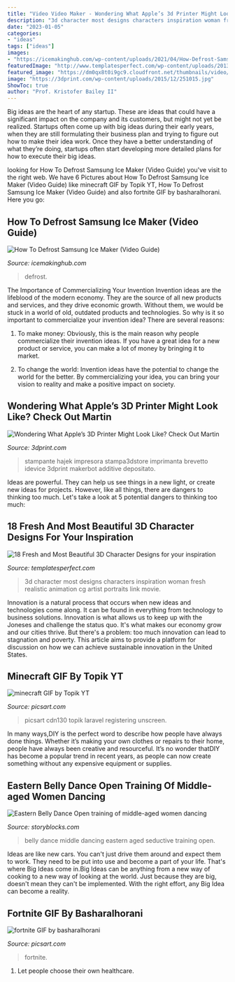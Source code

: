 ```yaml
---
title: "Video Video Maker - Wondering What Apple’s 3d Printer Might Look Like? Check Out Martin"
description: "3d character most designs characters inspiration woman fresh realistic animation cg artist portraits link movie"
date: "2023-01-05"
categories:
- "ideas"
tags: ["ideas"]
images:
- "https://icemakinghub.com/wp-content/uploads/2021/04/How-Defrost-Samsung-Ice-Maker.jpg"
featuredImage: "http://www.templatesperfect.com/wp-content/uploads/2013/09/5-3d-woman-character-design.jpg"
featured_image: "https://dm0qx8t0i9gc9.cloudfront.net/thumbnails/video/H22QrVJSiphb57vz/eastern-belly-dance-open-training-of-middle-aged-women-dancing-seductive_h6uy8yokg_thumbnail-1080_01.png"
image: "https://3dprint.com/wp-content/uploads/2015/12/251015.jpg"
ShowToc: true
author: "Prof. Kristofer Bailey II"
---
```



Big ideas are the heart of any startup. These are ideas that could have a significant impact on the company and its customers, but might not yet be realized. Startups often come up with big ideas during their early years, when they are still formulating their business plan and trying to figure out how to make their idea work. Once they have a better understanding of what they’re doing, startups often start developing more detailed plans for how to execute their big ideas.

	

		
looking for How To Defrost Samsung Ice Maker (Video Guide) you've visit to the right web. We have 6 Pictures about How To Defrost Samsung Ice Maker (Video Guide) like minecraft GIF by Topik YT, How To Defrost Samsung Ice Maker (Video Guide) and also fortnite GIF by basharalhorani. Here you go:
		
    
## How To Defrost Samsung Ice Maker (Video Guide)

<img loading=lazy src="https://icemakinghub.com/wp-content/uploads/2021/04/How-Defrost-Samsung-Ice-Maker.jpg" onerror="this.onerror=null;this.src='https://tse3.mm.bing.net/th?id=OIP.UsbpT6_0A_tWqMVMEwmR5gAAAA&amp;pid=15.1';" alt="How To Defrost Samsung Ice Maker (Video Guide)">

_Source: icemakinghub.com_

>defrost. 

	

The Importance of Commercializing Your Invention
Invention ideas are the lifeblood of the modern economy. They are the source of all new products and services, and they drive economic growth. Without them, we would be stuck in a world of old, outdated products and technologies.
So why is it so important to commercialize your invention idea? There are several reasons:

1. To make money: Obviously, this is the main reason why people commercialize their invention ideas. If you have a great idea for a new product or service, you can make a lot of money by bringing it to market.

2. To change the world: Invention ideas have the potential to change the world for the better. By commercializing your idea, you can bring your vision to reality and make a positive impact on society.


    
## Wondering What Apple’s 3D Printer Might Look Like? Check Out Martin

<img loading=lazy src="https://3dprint.com/wp-content/uploads/2015/12/251015.jpg" onerror="this.onerror=null;this.src='https://tse1.mm.bing.net/th?id=OIP.iibpw92776N6qTpy8qRfLQHaFj&amp;pid=15.1';" alt="Wondering What Apple’s 3D Printer Might Look Like? Check Out Martin">

_Source: 3dprint.com_

>stampante hajek impresora stampa3dstore imprimanta brevetto idevice 3dprint makerbot additive depositato. 

	

Ideas are powerful. They can help us see things in a new light, or create new ideas for projects. However, like all things, there are dangers to thinking too much. Let's take a look at 5 potential dangers to thinking too much:

    
## 18 Fresh And Most Beautiful 3D Character Designs For Your Inspiration

<img loading=lazy src="http://www.templatesperfect.com/wp-content/uploads/2013/09/5-3d-woman-character-design.jpg" onerror="this.onerror=null;this.src='https://tse3.mm.bing.net/th?id=OIP.GVwj4XiYAFG_fV7AgL7MhAHaLm&amp;pid=15.1';" alt="18 Fresh and Most Beautiful 3D Character Designs for your inspiration">

_Source: templatesperfect.com_

>3d character most designs characters inspiration woman fresh realistic animation cg artist portraits link movie. 

	

Innovation is a natural process that occurs when new ideas and technologies come along. It can be found in everything from technology to business solutions. Innovation is what allows us to keep up with the Joneses and challenge the status quo. It's what makes our economy grow and our cities thrive. But there's a problem: too much innovation can lead to stagnation and poverty. This article aims to provide a platform for discussion on how we can achieve sustainable innovation in the United States.

    
## Minecraft GIF By Topik YT

<img loading=lazy src="https://cdn130.picsart.com/297780019107201.gif?to=min&amp;r=1024" onerror="this.onerror=null;this.src='https://tse2.mm.bing.net/th?id=OIP.tW61_nMzKrKz8V0HIiaG_wHaD0&amp;pid=15.1';" alt="minecraft GIF by Topik YT">

_Source: picsart.com_

>picsart cdn130 topik laravel registering unscreen. 

	

In many ways,DIY is the perfect word to describe how people have always done things. Whether it’s making your own clothes or repairs to their home, people have always been creative and resourceful. It’s no wonder thatDIY has become a popular trend in recent years, as people can now create something without any expensive equipment or supplies.

    
## Eastern Belly Dance Open Training Of Middle-aged Women Dancing

<img loading=lazy src="https://dm0qx8t0i9gc9.cloudfront.net/thumbnails/video/H22QrVJSiphb57vz/eastern-belly-dance-open-training-of-middle-aged-women-dancing-seductive_h6uy8yokg_thumbnail-1080_01.png" onerror="this.onerror=null;this.src='https://tse4.mm.bing.net/th?id=OIP.iR62I83uLc8EU47v71bHFAHaEK&amp;pid=15.1';" alt="Eastern Belly Dance Open training of middle-aged women dancing">

_Source: storyblocks.com_

>belly dance middle dancing eastern aged seductive training open. 

	

Ideas are like new cars. You can't just drive them around and expect them to work. They need to be put into use and become a part of your life. That's where Big Ideas come in.Big Ideas can be anything from a new way of cooking to a new way of looking at the world. Just because they are big, doesn't mean they can't be implemented. With the right effort, any Big Idea can become a reality.

    
## Fortnite GIF By Basharalhorani

<img loading=lazy src="https://cdn130.picsart.com/330267081014201.gif?to=min&amp;r=1024" onerror="this.onerror=null;this.src='https://tse2.mm.bing.net/th?id=OIP.MJmzgDnq9antlG_dNBlf3AHaEK&amp;pid=15.1';" alt="fortnite GIF by basharalhorani">

_Source: picsart.com_

>fortnite. 

	

1. Let people choose their own healthcare.

